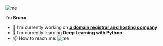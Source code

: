 ![me](https://github.com/brunotimsa/brunotimsa/blob/master/static/hackerman.jpg)

I'm **Bruno**

- 🔭 I’m currently working on [**a domain registrar and hosting company**](https://www.reg.sm/?utm_source=github&utm_medium=profile&utm_campaign=brunotimsa)
- 🌱 I’m currently learning **Deep Learning with Python**
- 📫 How to reach me: ![me](https://github.com/brunotimsa/brunotimsa/blob/master/static/email.gif)
